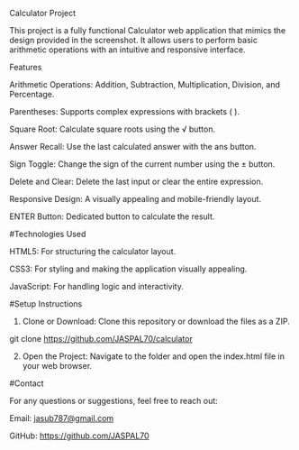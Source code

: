 Calculator Project

This project is a fully functional Calculator web application that mimics the design provided in the screenshot. It allows users to perform basic arithmetic operations with an intuitive and responsive interface.

Features

Arithmetic Operations: Addition, Subtraction, Multiplication, Division, and Percentage.

Parentheses: Supports complex expressions with brackets ( ).

Square Root: Calculate square roots using the √ button.

Answer Recall: Use the last calculated answer with the ans button.

Sign Toggle: Change the sign of the current number using the ± button.

Delete and Clear: Delete the last input or clear the entire expression.

Responsive Design: A visually appealing and mobile-friendly layout.

ENTER Button: Dedicated button to calculate the result.



#Technologies Used

HTML5: For structuring the calculator layout.

CSS3: For styling and making the application visually appealing.

JavaScript: For handling logic and interactivity.



#Setup Instructions

1. Clone or Download: Clone this repository or download the files as a ZIP.

git clone https://github.com/JASPAL70/calculator


2. Open the Project: Navigate to the folder and open the index.html file in your web browser.



#Contact

For any questions or suggestions, feel free to reach out:

Email: jasub787@gmail.com

GitHub: https://github.com/JASPAL70
